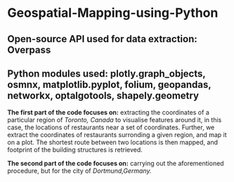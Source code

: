 # Geospatial-Mapping-using-Python

## Open-source API used for data extraction: Overpass
## Python modules used: plotly.graph_objects, osmnx, matplotlib.pyplot, folium, geopandas, networkx, optalgotools, shapely.geometry

**The first part of the code focuses on:** extracting the coordinates of a particular region of *Toronto, Canada* to visualise features around it, in this case, the locations of restaurants near a set of coordinates. 
Further, we extract the coordinates of restaurants surronding a given region, and map it on a plot. The shortest route between two locations is then mapped, and footprint of the building structures is retrieved. 

**The second part of the code focuses on:** carrying out the aforementioned procedure, but for the city of *Dortmund,Germany.*
